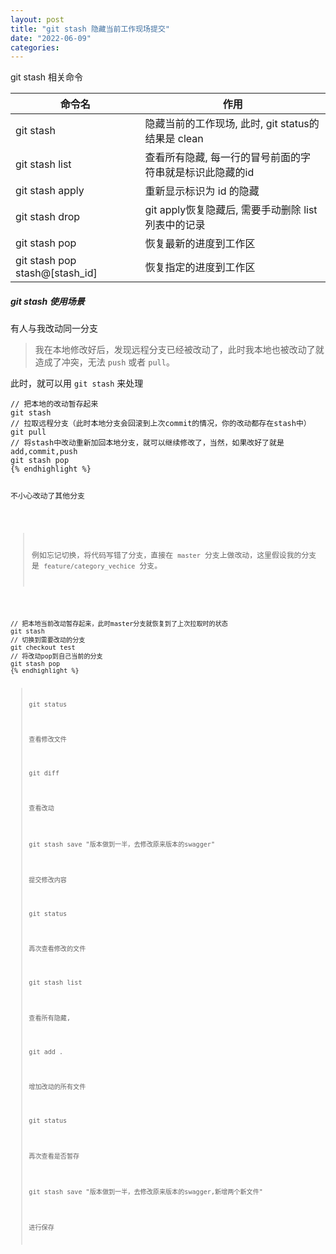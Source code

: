 ```yaml
---
layout: post
title: "git stash 隐藏当前工作现场提交"
date: "2022-06-09"
categories: 
---
```

<p id="22-git-stash-相关命令">git stash 相关命令</p>

<table>
	<thead>
		<tr>
			<th>命令名</th>
			<th>作用</th>
		</tr>
	</thead>
	<tbody>
		<tr>
			<td>git stash</td>
			<td>隐藏当前的工作现场, 此时, git status的结果是 clean</td>
		</tr>
		<tr>
			<td>git stash list</td>
			<td>查看所有隐藏, 每一行的冒号前面的字符串就是标识此隐藏的id</td>
		</tr>
		<tr>
			<td>git stash apply</td>
			<td>重新显示标识为 id 的隐藏</td>
		</tr>
		<tr>
			<td>git stash drop</td>
			<td>git apply恢复隐藏后, 需要手动删除 list 列表中的记录</td>
		</tr>
		<tr>
			<td>git stash pop</td>
			<td>恢复最新的进度到工作区</td>
		</tr>
		<tr>
			<td>git stash pop stash@[stash_id]</td>
			<td>恢复指定的进度到工作区</td>
		</tr>
	</tbody>
</table>

<h5 id="三、git-stash-使用场景">git stash 使用场景</h5>

<p id="31-有人与我改动同一分支">有人与我改动同一分支</p>

<blockquote>
<p>我在本地修改好后，发现远程分支已经被改动了，此时我本地也被改动了就造成了冲突，无法&nbsp;<code>push</code>&nbsp;或者&nbsp;<code>pull</code>。</p>
</blockquote>

<p>此时，就可以用&nbsp;<code>git stash</code>&nbsp;来处理</p>

<pre>
<code>// 把本地的改动暂存起来
git stash 
// 拉取远程分支（此时本地分支会回滚到上次commit的情况，你的改动都存在stash中）
git pull  
// 将stash中改动重新加回本地分支，就可以继续修改了，当然，如果改好了就是add,commit,push
git stash pop 
{% endhighlight %}

<p id="32-不小心改动了其他分支">不小心改动了其他分支</p>

<blockquote>
<p>例如忘记切换，将代码写错了分支，直接在&nbsp;<code>master</code>&nbsp;分支上做改动，这里假设我的分支是&nbsp;<code>feature/category_vechice</code>&nbsp;分支。</p>
</blockquote>

<pre>
<code>// 把本地当前改动暂存起来，此时master分支就恢复到了上次拉取时的状态
git stash
// 切换到需要改动的分支
git checkout test
// 将改动pop到自己当前的分支
git stash pop
{% endhighlight %}

<blockquote>
<p>git status&nbsp;</p>

<p>查看修改文件</p>

<p>git diff</p>

<p>查看改动</p>

<p>git stash save &quot;版本做到一半，去修改原来版本的swagger&quot;</p>

<p>提交修改内容</p>

<p>git status</p>

<p>再次查看修改的文件</p>

<p>git stash list</p>

<p>查看所有隐藏,</p>

<p>git add .</p>

<p>增加改动的所有文件</p>

<p>git status</p>

<p>再次查看是否暂存</p>

<p>git stash save &quot;版本做到一半，去修改原来版本的swagger,新增两个新文件&quot;</p>

<p>进行保存</p>
</blockquote>

<p>&nbsp;</p>

